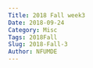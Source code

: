 ```yaml
---
Title: 2018 Fall week3
Date: 2018-09-24
Category: Misc
Tags: 2018Fall
Slug: 2018-Fall-3
Author: NFUMDE
---
```




